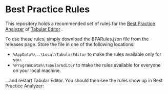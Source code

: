 # Best Practice Rules
This repository holds a recommended set of rules for the [Best Practice Analyzer](https://github.com/otykier/TabularEditor/wiki/Best-Practice-Analyzer) of [Tabular Editor](https://tabulareditor.github.io/) .

To use these rules, simply download the BPARules.json file from the releases page. Store the file in one of the following locations:

* `%AppData%\..\Local\TabularEditor` to make the rules available only for you.
* `%ProgramData%\TabularEditor` to make the rules available for everyone on your local machine.

...and restart Tabular Editor. You should then see the rules show up in Best Practice Analyzer:
